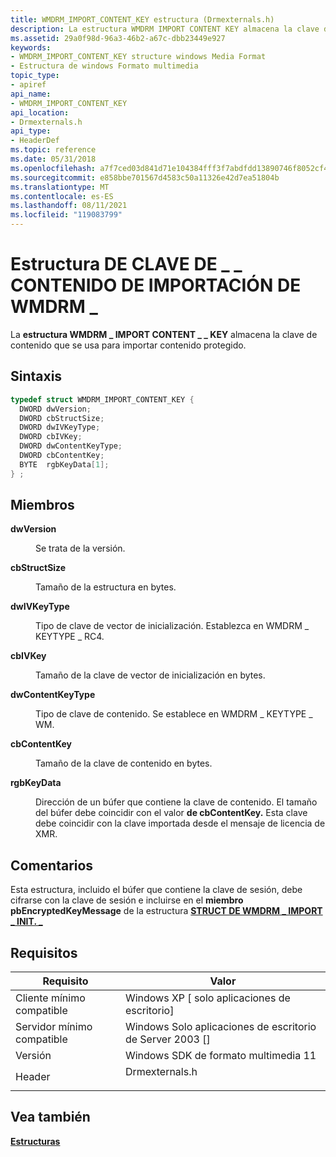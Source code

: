 ```yaml
---
title: WMDRM_IMPORT_CONTENT_KEY estructura (Drmexternals.h)
description: La estructura WMDRM IMPORT CONTENT KEY almacena la clave de contenido que se usa \_ \_ para importar contenido \_ protegido.
ms.assetid: 29a0f98d-96a3-46b2-a67c-dbb23449e927
keywords:
- WMDRM_IMPORT_CONTENT_KEY structure windows Media Format
- Estructura de windows Formato multimedia
topic_type:
- apiref
api_name:
- WMDRM_IMPORT_CONTENT_KEY
api_location:
- Drmexternals.h
api_type:
- HeaderDef
ms.topic: reference
ms.date: 05/31/2018
ms.openlocfilehash: a7f7ced03d841d71e104384fff3f7abdfdd13890746f8052cf43264dacd22c03
ms.sourcegitcommit: e858bbe701567d4583c50a11326e42d7ea51804b
ms.translationtype: MT
ms.contentlocale: es-ES
ms.lasthandoff: 08/11/2021
ms.locfileid: "119083799"
---
```

# <a name="wmdrm_import_content_key-structure"></a>Estructura DE CLAVE DE \_ \_ CONTENIDO DE IMPORTACIÓN DE WMDRM \_

La **estructura WMDRM \_ IMPORT CONTENT \_ \_ KEY** almacena la clave de contenido que se usa para importar contenido protegido.

## <a name="syntax"></a>Sintaxis


```C++
typedef struct WMDRM_IMPORT_CONTENT_KEY {
  DWORD dwVersion;
  DWORD cbStructSize;
  DWORD dwIVKeyType;
  DWORD cbIVKey;
  DWORD dwContentKeyType;
  DWORD cbContentKey;
  BYTE  rgbKeyData[1];
} ;
```



## <a name="members"></a>Miembros

<dl> <dt>

**dwVersion**
</dt> <dd>

Se trata de la versión.

</dd> <dt>

**cbStructSize**
</dt> <dd>

Tamaño de la estructura en bytes.

</dd> <dt>

**dwIVKeyType**
</dt> <dd>

Tipo de clave de vector de inicialización. Establezca en WMDRM \_ KEYTYPE \_ RC4.

</dd> <dt>

**cbIVKey**
</dt> <dd>

Tamaño de la clave de vector de inicialización en bytes.

</dd> <dt>

**dwContentKeyType**
</dt> <dd>

Tipo de clave de contenido. Se establece en WMDRM \_ KEYTYPE \_ WM.

</dd> <dt>

**cbContentKey**
</dt> <dd>

Tamaño de la clave de contenido en bytes.

</dd> <dt>

**rgbKeyData**
</dt> <dd>

Dirección de un búfer que contiene la clave de contenido. El tamaño del búfer debe coincidir con el valor **de cbContentKey.** Esta clave debe coincidir con la clave importada desde el mensaje de licencia de XMR.

</dd> </dl>

## <a name="remarks"></a>Comentarios

Esta estructura, incluido el búfer que contiene la clave de sesión, debe cifrarse con la clave de sesión e incluirse en el **miembro pbEncryptedKeyMessage** de la estructura [**STRUCT DE WMDRM \_ IMPORT \_ INIT. \_**](/previous-versions/windows/desktop/api/wmsdkidl/ns-wmsdkidl-wmdrm_import_init_struct)

## <a name="requirements"></a>Requisitos



| Requisito | Valor |
|-------------------------------------|-------------------------------------------------------------------------------------------|
| Cliente mínimo compatible<br/> | Windows XP \[ solo aplicaciones de escritorio\]<br/>                                               |
| Servidor mínimo compatible<br/> | Windows Solo aplicaciones de escritorio de Server 2003 \[\]<br/>                                      |
| Versión<br/>                  | Windows SDK de formato multimedia 11<br/>                                                    |
| Header<br/>                   | <dl> <dt>Drmexternals.h</dt> </dl> |



## <a name="see-also"></a>Vea también

<dl> <dt>

[**Estructuras**](structures.md)
</dt> </dl>

 

 





